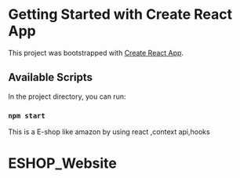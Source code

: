 # Getting Started with Create React App

This project was bootstrapped with [Create React App](https://github.com/facebook/create-react-app).

## Available Scripts

In the project directory, you can run:

### `npm start`

This is a E-shop like amazon by using react ,context api,hooks
# ESHOP_Website
